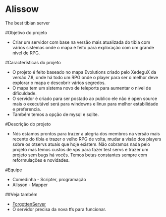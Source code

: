 Alissow
=======
The best tibian server

#Objetivo do projeto
- Criar um servidor com base na versão mais atualizada do tibia com vários sistemas onde o mapa é feito para exploração com um grande nivel de RPG.

#Características do projeto
- O projeto é feito baseado no mapa Evolutions criado pelo XedeguX da versão 7.8, onde há todo um RPG onde o player para ser o melhor deve explorar o mapa e descobrir vários segredos.
- O mapa tem um sistema novo de teleports para aumentar o nivel de dificuldade.
- O servidor é criado para ser postado ao publico ele não é open source mais o executável será para windowns e linux para melhor estabilidade e preferencia.
- Também temos a opção de mysql e sqlite.

#Descrição do projeto
- Nós estamos prontos para trazer a alegria dos membros na versão mais recente do tibia e trazer o velho RPG de volta, mudar a visão dos players sobre os otservs atuais que hoje existem. Não cobramos nada pelo projeto mas temos custos de vps para fazer test servs e trazer um projeto sem bugs há vocês. Temos betas constantes sempre com reformulações e novidades.

#Equipe
- Comedinha - Scripter, programação
- Alisson - Mapper

##Veja também
- [ForgottenServer](https://github.com/otland/forgottenserver)
- O servidor precisa da nova tfs para funcionar.
